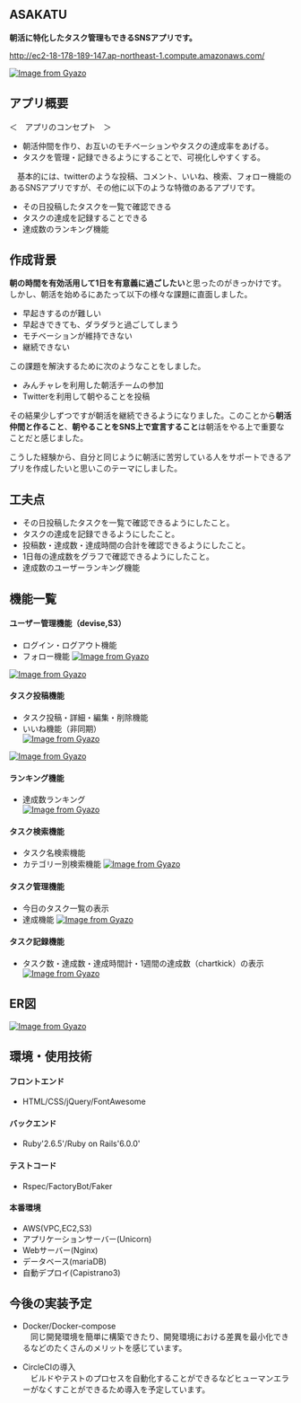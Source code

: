 ## ASAKATU
**朝活に特化したタスク管理もできるSNSアプリです。**  

http://ec2-18-178-189-147.ap-northeast-1.compute.amazonaws.com/  

[![Image from Gyazo](https://i.gyazo.com/c3e282a3c16a339bdd71aebcccc1db27.gif)](https://gyazo.com/c3e282a3c16a339bdd71aebcccc1db27)


## アプリ概要  
＜　アプリのコンセプト　＞  
* 朝活仲間を作り、お互いのモチベーションやタスクの達成率をあげる。
* タスクを管理・記録できるようにすることで、可視化しやすくする。

　基本的には、twitterのような投稿、コメント、いいね、検索、フォロー機能のあるSNSアプリですが、その他に以下のような特徴のあるアプリです。

* その日投稿したタスクを一覧で確認できる
* タスクの達成を記録することできる
* 達成数のランキング機能


## 作成背景
**朝の時間を有効活用して1日を有意義に過ごしたい**と思ったのがきっかけです。しかし、朝活を始めるにあたって以下の様々な課題に直面しました。
 
* 早起きするのが難しい
* 早起きできても、ダラダラと過ごしてしまう
* モチベーションが維持できない
* 継続できない

この課題を解決するために次のようなことをしました。

* みんチャレを利用した朝活チームの参加
* Twitterを利用して朝やることを投稿

その結果少しずつですが朝活を継続できるようになりました。このことから**朝活仲間と作ること**、**朝やることをSNS上で宣言すること**は朝活をやる上で重要なことだと感じました。

こうした経験から、自分と同じように朝活に苦労している人をサポートできるアプリを作成したいと思いこのテーマにしました。


## 工夫点
* その日投稿したタスクを一覧で確認できるようにしたこと。
* タスクの達成を記録できるようにしたこと。
* 投稿数・達成数・達成時間の合計を確認できるようにしたこと。
* 1日毎の達成数をグラフで確認できるようにしたこと。
* 達成数のユーザーランキング機能


## 機能一覧

#### ユーザー管理機能（devise,S3） 
* ログイン・ログアウト機能 
* フォロー機能
[![Image from Gyazo](https://i.gyazo.com/8ec60c7d74654c878250dead8d4f6893.gif)](https://gyazo.com/8ec60c7d74654c878250dead8d4f6893)

[![Image from Gyazo](https://i.gyazo.com/a020663f3bf5d9e36410b3a59dc052fc.gif)](https://gyazo.com/a020663f3bf5d9e36410b3a59dc052fc)

#### タスク投稿機能
* タスク投稿・詳細・編集・削除機能
* いいね機能（非同期）  
[![Image from Gyazo](https://i.gyazo.com/644b861422a6591b202cd8b4673ca142.gif)](https://gyazo.com/644b861422a6591b202cd8b4673ca142)

[![Image from Gyazo](https://i.gyazo.com/855c624e541a52c2dcf51d4e447df537.gif)](https://gyazo.com/855c624e541a52c2dcf51d4e447df537)

#### ランキング機能
* 達成数ランキング  
[![Image from Gyazo](https://i.gyazo.com/111f531bf9ca851cd40c3562f0b194a6.gif)](https://gyazo.com/111f531bf9ca851cd40c3562f0b194a6)

#### タスク検索機能
* タスク名検索機能  
* カテゴリー別検索機能
[![Image from Gyazo](https://i.gyazo.com/25aea92803093b75338070be3c8bd641.gif)](https://gyazo.com/25aea92803093b75338070be3c8bd641)

#### タスク管理機能
* 今日のタスク一覧の表示  
* 達成機能
[![Image from Gyazo](https://i.gyazo.com/085dd703ba58a5bbb34ccc1da4da00af.gif)](https://gyazo.com/085dd703ba58a5bbb34ccc1da4da00af)

#### タスク記録機能
* タスク数・達成数・達成時間計・1週間の達成数（chartkick）の表示
[![Image from Gyazo](https://i.gyazo.com/103710cac15df9bc75343311e0360fba.gif)](https://gyazo.com/103710cac15df9bc75343311e0360fba)


## ER図
[![Image from Gyazo](https://i.gyazo.com/e45f0c33c9a817305ef222b7365ff718.png)](https://gyazo.com/e45f0c33c9a817305ef222b7365ff718)


## 環境・使用技術
#### フロントエンド
* HTML/CSS/jQuery/FontAwesome

#### バックエンド
* Ruby'2.6.5'/Ruby on Rails'6.0.0'

#### テストコード
* Rspec/FactoryBot/Faker

#### 本番環境
* AWS(VPC,EC2,S3)
* アプリケーションサーバー(Unicorn)
* Webサーバー(Nginx)
* データベース(mariaDB)
* 自動デプロイ(Capistrano3)

## 今後の実装予定
* Docker/Docker-compose  
　同じ開発環境を簡単に構築できたり、開発環境における差異を最小化できるなどのたくさんのメリットを感じています。

* CircleCIの導入  
　ビルドやテストのプロセスを自動化することができるなどヒューマンエラーがなくすことができるため導入を予定しています。
